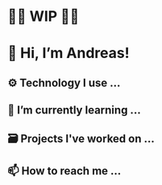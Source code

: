 # 🚨🚧 WIP 🚧🚨

# 👋 Hi, I’m Andreas!
## ⚙️ Technology I use ...
## 🌱 I’m currently learning ...
## 🗃️ Projects I've worked on ...
## 📫 How to reach me ...
